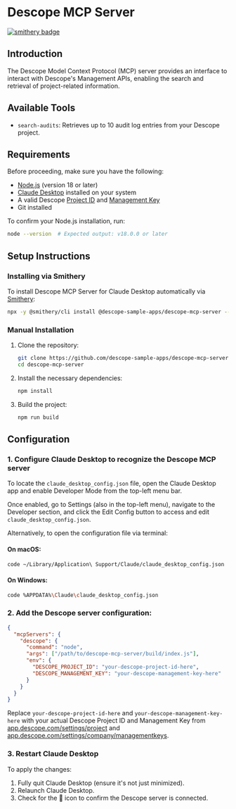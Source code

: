 # Descope MCP Server
[![smithery badge](https://smithery.ai/badge/@descope-sample-apps/descope-mcp-server)](https://smithery.ai/server/@descope-sample-apps/descope-mcp-server)

## Introduction

The Descope Model Context Protocol (MCP) server provides an interface to interact with Descope's Management APIs, enabling the search and retrieval of project-related information.

## Available Tools

- `search-audits`: Retrieves up to 10 audit log entries from your Descope project.

## Requirements

Before proceeding, make sure you have the following:

- [Node.js](https://nodejs.org/) (version 18 or later)
- [Claude Desktop](https://claude.ai/download) installed on your system
- A valid Descope [Project ID](https://app.descope.com/settings/project) and [Management Key](https://app.descope.com/settings/company/managementkeys)
- Git installed

To confirm your Node.js installation, run:

```bash
node --version  # Expected output: v18.0.0 or later
```

## Setup Instructions
### Installing via Smithery

To install Descope MCP Server for Claude Desktop automatically via [Smithery](https://smithery.ai/server/@descope-sample-apps/descope-mcp-server):

```bash
npx -y @smithery/cli install @descope-sample-apps/descope-mcp-server --client claude
```

### Manual Installation
1. Clone the repository:

    ```bash
    git clone https://github.com/descope-sample-apps/descope-mcp-server.git
    cd descope-mcp-server
    ```

2. Install the necessary dependencies:

    ```bash
    npm install
    ```

3. Build the project:

    ```bash
    npm run build
    ```

## Configuration

### 1. Configure Claude Desktop to recognize the Descope MCP server

To locate the `claude_desktop_config.json` file, open the Claude Desktop app and enable Developer Mode from the top-left menu bar.

Once enabled, go to Settings (also in the top-left menu), navigate to the Developer section, and click the Edit Config button to access and edit `claude_desktop_config.json`.

Alternatively, to open the configuration file via terminal:

#### On macOS:

```bash
code ~/Library/Application\ Support/Claude/claude_desktop_config.json
```

#### On Windows:

```bash
code %APPDATA%\Claude\claude_desktop_config.json
```

### 2. Add the Descope server configuration:

```json
{
  "mcpServers": {
    "descope": {
      "command": "node",
      "args": ["/path/to/descope-mcp-server/build/index.js"],
      "env": {
        "DESCOPE_PROJECT_ID": "your-descope-project-id-here",
        "DESCOPE_MANAGEMENT_KEY": "your-descope-management-key-here"
      }
    }
  }
}
```

Replace `your-descope-project-id-here` and `your-descope-management-key-here` with your actual Descope Project ID and Management Key from [app.descope.com/settings/project](https://app.descope.com/settings/project) and [app.descope.com/settings/company/managementkeys](https://app.descope.com/settings/company/managementkeys).

### 3. Restart Claude Desktop

To apply the changes:

1. Fully quit Claude Desktop (ensure it's not just minimized).
2. Relaunch Claude Desktop.
3. Check for the 🔌 icon to confirm the Descope server is connected.

